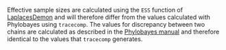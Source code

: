 Effective sample sizes are calculated using the `ESS` function of [LaplacesDemon](https://github.com/LaplacesDemonR/LaplacesDemon) and will therefore differ from the values calculated with Phylobayes using `tracecomp`. The values for discrepancy between two chains are calculated as described in the [Phylobayes manual](http://megasun.bch.umontreal.ca/People/lartillot/www/phylobayes3.3e.pdf) and therefore identical to the values that `tracecomp` generates.